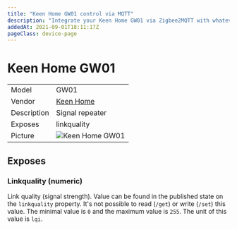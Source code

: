 ```yaml
---
title: "Keen Home GW01 control via MQTT"
description: "Integrate your Keen Home GW01 via Zigbee2MQTT with whatever smart home infrastructure you are using without the vendor's bridge or gateway."
addedAt: 2021-09-01T18:11:17Z
pageClass: device-page
---
```


<!-- !!!! -->
<!-- ATTENTION: This file is auto-generated through docgen! -->
<!-- You can only edit the "Notes"-Section between the two comment lines "Notes BEGIN" and "Notes END". -->
<!-- Do not use h1 or h2 heading within "## Notes"-Section. -->
<!-- !!!! -->

# Keen Home GW01

|     |     |
|-----|-----|
| Model | GW01  |
| Vendor  | [Keen Home](/supported-devices/#v=Keen%20Home)  |
| Description | Signal repeater |
| Exposes | linkquality |
| Picture | ![Keen Home GW01](https://www.zigbee2mqtt.io/images/devices/GW01.png) |


<!-- Notes BEGIN: You can edit here. Add "## Notes" headline if not already present. -->


<!-- Notes END: Do not edit below this line -->




## Exposes

### Linkquality (numeric)
Link quality (signal strength).
Value can be found in the published state on the `linkquality` property.
It's not possible to read (`/get`) or write (`/set`) this value.
The minimal value is `0` and the maximum value is `255`.
The unit of this value is `lqi`.

